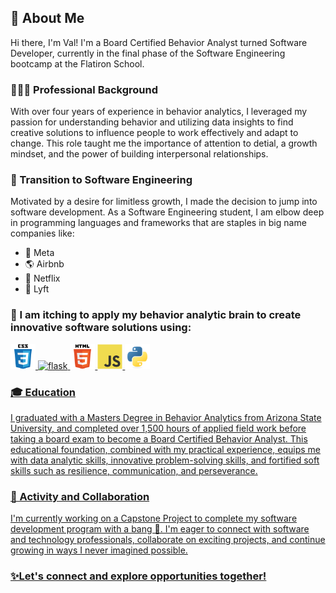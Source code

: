 ## 👋 About Me

Hi there, I'm Val! I'm a Board Certified Behavior Analyst turned Software Developer, currently in the final phase of the Software Engineering bootcamp at the Flatiron School.

### 👩🏽‍🏫 Professional Background
With over four years of experience in behavior analytics, I leveraged my passion for understanding behavior and utilizing data insights to find creative solutions to influence people to work effectively and adapt to change. This role taught me the importance of attention to detial, a growth mindset, and the power of building interpersonal relationships. 

### 🚀 Transition to Software Engineering
Motivated by a desire for limitless growth, I made the decision to jump into software development. As a Software Engineering student, I am elbow deep in programming languages and frameworks that are staples in big name companies like:
- 📱 Meta
- 🌎 Airbnb
- 🎥 Netflix
- 🚗 Lyft

### 🧠 I am itching to apply my behavior analytic brain to create innovative software solutions using:
<p align="left"> <a href="https://www.w3schools.com/css/" target="_blank" rel="noreferrer"> <img src="https://raw.githubusercontent.com/devicons/devicon/master/icons/css3/css3-original-wordmark.svg" alt="css3" width="40" height="40"/> </a> <a href="https://flask.palletsprojects.com/" target="_blank" rel="noreferrer"> <img src="https://www.vectorlogo.zone/logos/pocoo_flask/pocoo_flask-icon.svg" alt="flask" width="40" height="40"/> </a> <a href="https://www.w3.org/html/" target="_blank" rel="noreferrer"> <img src="https://raw.githubusercontent.com/devicons/devicon/master/icons/html5/html5-original-wordmark.svg" alt="html5" width="40" height="40"/> </a> <a href="https://developer.mozilla.org/en-US/docs/Web/JavaScript" target="_blank" rel="noreferrer"> <img src="https://raw.githubusercontent.com/devicons/devicon/master/icons/javascript/javascript-original.svg" alt="javascript" width="40" height="40"/> </a> <a href="https://www.python.org" target="_blank" rel="noreferrer"> <img src="https://raw.githubusercontent.com/devicons/devicon/master/icons/python/python-original.svg" alt="python" width="40" height="40"/> </a> <a href="https://reactjs.org/" target="_blank" rel="noreferrer"> 
  
### 🎓 Education 
I graduated with a Masters Degree in Behavior Analytics from Arizona State University, and completed over 1,500 hours of applied field work before taking a board exam to become a Board Certified Behavior Analyst. This educational foundation, combined with my practical experience, equips me with data analytic skills, innovative problem-solving skills, and fortified soft skills such as resilience, communication, and perseverance. 

### 🌱 Activity and Collaboration
I'm currently working on a Capstone Project to complete my software development program with a bang 🎉.
I'm eager to connect with software and technology professionals, collaborate on exciting projects, and continue growing in ways I never imagined possible. 

### ✨Let's connect and explore opportunities together!
